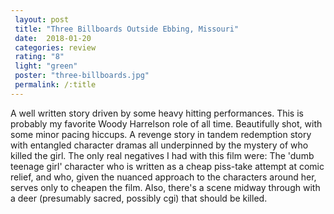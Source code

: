 ```yaml
---
 layout: post
 title: "Three Billboards Outside Ebbing, Missouri"
 date:  2018-01-20
 categories: review
 rating: "8"
 light: "green"
 poster: "three-billboards.jpg"
 permalink: /:title
---
```



A well written story driven by some heavy hitting performances. This is probably my favorite Woody Harrelson role of all time. Beautifully shot, with some minor pacing hiccups. A revenge story in tandem redemption story with entangled character dramas all underpinned by the mystery of who killed the girl. The only real negatives I had with this film were: The 'dumb teenage girl' character who is written as a cheap piss-take attempt at comic relief, and who, given the nuanced approach to the characters around her, serves only to cheapen the film. Also, there's a scene midway through with a deer (presumably sacred, possibly cgi) that should be killed.